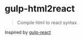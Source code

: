 # gulp-html2react
> Compile html to react syntax.

Inspired by [gulp-react](https://github.com/sindresorhus/gulp-react/blob/master/index.js)